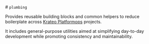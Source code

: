 # `plumbing`

Provides reusable building blocks and common helpers to reduce boilerplate across [Krateo Platformops](https://krateo.io/) projects.

It includes general-purpose utilities aimed at simplifying day-to-day development while promoting consistency and maintainability.